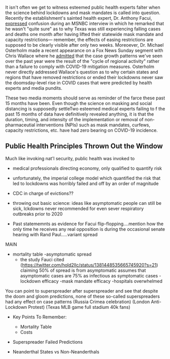 It isn't often we get to witness esteemed public health experts falter when the science behind lockdowns and mask mandates is called into question. Recently the establishment's sainted health expert, Dr. Anthony Facui, [expressed](https://twitter.com/Izzy_B911/status/1381071918502141952?s=20) confusion during an MSNBC interview in which he remarked that he wasn't "quite sure" as to why Texas was still experiencing falling cases and deaths one month after having lifted their statewide mask mandate and capacity restrictions&mdash; remember, the effects of easing restrictions are supposed to be clearly visible after only two weeks. Moreoever, Dr. Michael Osterholm made a recent appearance on a Fox News Sunday segment with Chris Wallace where he [admitted](https://twitter.com/ianmSC/status/1382824553768837125?s=20) that the case growth patterns we've seen over the past year were the result of the "cycle of regional activity" rather than a failure to comply with COVID-19 mitigation measures. Osterholm never directly addressed Wallace's question as to why certain states and regions that have removed restrictions or ended their lockdowns never saw the doomsday-level rise in COVID cases that were predicted by health experts and media pundits.

These two media moments should serve as reminder of the farce these past 15 months have been. Even though the science on masking and social distancing is supposedly settleTwo esteemed medical experts failing to f the past 15 months of data have definitively revealed anything, it is that the duration, timing, and intensity of the implementation or removal of non-pharmaceutial interventions (NPIs) such as mask mandates, curfews, capacity restrictions, etc. have had zero bearing on COVID-19 incidence.


## Public Health Principles Thrown Out the Window
Much like invoking nat'l security, public health was invoked to 

- medical professionals directing economy, only qualified to quantify risk
-   unfortunately, the imperial college model which quantified the risk that led to lockdowns was horribly failed and off by an order of magnitude
-   CDC in charge of evictions??

- throwing out basic science: ideas like asymptomatic people can still be sick, lckdowns never recommended for even sever respiratory outbreaks prior to 2020
-   Past statememnts as evidence for Facui flip-flopping....mention how the only time he receives any real opposition is during the occasional senate hearing with Rand Paul.....variant spread

MAIN
- mortality table
-asymptomatic spread
  - the study Fauci cited (https://twitter.com/hold2llc/status/1381448535665745920?s=21) claiming 50% of spread is from asymptomatic assumes that asymptomatic cases are 75% as infectious as symptomatic cases
-lockdown efficacy
-mask mandate efficacy
-hospitals overwhelmed

You can point to superspreader after superspreader and see that despite the doom and gloom predictions, none of these so-called superspreaders had any effect on case patterns
(Russia Crimea celebration)
(London Anti-Lockdown Protest)
(Texas MLB game full stadium 40k fans)

- Key Points To Remember:
  - Mortality Table
  - Costs

- Superspreader Failed Predictions
- Neanderthal States vs Non-Neanderthals
